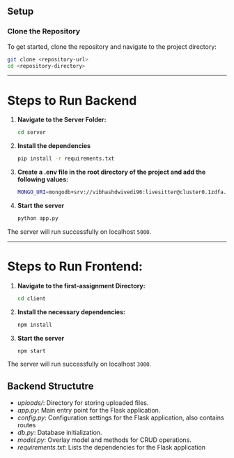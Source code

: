## Setup

### Clone the Repository

To get started, clone the repository and navigate to the project directory:

  ```sh
  git clone <repository-url>
  cd <repository-directory>
  ```
---
# Steps to Run Backend

1. **Navigate to the Server Folder:**
    ```sh
    cd server
    ```

2.  **Install the dependencies**
    ```sh
    pip install -r requirements.txt
    ``` 

3. **Create a .env file in the root directory of the project and add the following values:**
 
    ```sh
    MONGO_URI=mongodb+srv://vibhashdwivedi96:livesitter@cluster0.1zdfa.mongodb.net/Livesitter?retryWrites=true&w=majority&appName=Cluster0
    ```
4. **Start the server**
    ```sh
    python app.py
    ```
The server will run successfully on localhost `5000`. 

---

# Steps to Run Frontend:

1. **Navigate to the first-assignment Directory:**
    ```sh
    cd client
    ```
2. **Install the necessary dependencies:**
    ```sh
    npm install
    ```

3. **Start the server**
    ```sh
    npm start
    ```
The server will run successfully on localhost `3000`.

## Backend Structutre

- *uploads/*: Directory for storing uploaded files.
- *app.py*: Main entry point for the Flask application.
- *config.py*: Configuration settings for the Flask application, also contains routes
- *db.py*: Database initialization.
- *model.py*: Overlay model and methods for CRUD operations.
- *requirements.txt*: Lists the dependencies for the Flask application



    


